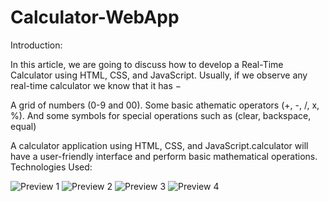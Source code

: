 # Calculator-WebApp
Introduction:

In this article, we are going to discuss how to develop a Real-Time Calculator using HTML, CSS, and JavaScript. Usually, if we observe any real-time calculator we know that it has −

A grid of numbers (0-9 and 00).
Some basic athematic operators (+, -, /, x, %).
And some symbols for special operations such as (clear, backspace, equal)



A calculator application using HTML, CSS, and JavaScript.calculator will have a user-friendly interface and perform basic mathematical operations.
Technologies Used:

![Preview 1](https://github.com/Akshat112002/Calculator-WebApp/assets/125670618/3e8b25b1-91cd-4d2c-b37a-77d96fd84ee8)
![Preview 2](https://github.com/Akshat112002/Calculator-WebApp/assets/125670618/06373a84-5278-4818-8823-6eee5c8f8248)
![Preview 3](https://github.com/Akshat112002/Calculator-WebApp/assets/125670618/29e069b5-2e17-44ee-be16-d21813989bea)
![Preview 4](https://github.com/Akshat112002/Calculator-WebApp/assets/125670618/2b52d83f-8301-44ad-9475-9ef1f6bdddc1)







